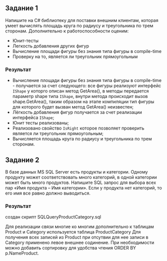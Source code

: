 ## Задание 1

Напишите на C# библиотеку для поставки внешним клиентам, которая умеет вычислять площадь круга по радиусу и треугольника по трем сторонам. Дополнительно к работоспособности оценим:
- Юнит-тесты
- Легкость добавления других фигур
- Вычисление площади фигуры без знания типа фигуры в compile-time
- Проверку на то, является ли треугольник прямоугольным

### Результат
- Вычисление площади фигуры без знания типа фигуры в compile-time - получается за счет следующего:
  все фигуры реализуют интерфейс `IShape` у которго описан метод GetArea(),
  в методы передается параметр shape типа `IShape`, внутри метода происходит вызов shape.GetArea(),
  таким образом на этапе компиляции тип фигуры для которого будет вызван метод GetArea() неизвестен;
- Лёгкость добавления фигур получается за счет реализации интерфейса `IShape`;
- Юнит тесты реализованы;
- Реализовано свойство `IsRight` которое позволяет проверить является ли треугольник прямоугольным;
- Вычисляется площадь круга по радиусу и треугольника по трем сторонам.

## Задание 2

В базе данных MS SQL Server есть продукты и категории. Одному продукту может соответствовать много категорий, в одной категории может быть много продуктов. Напишите SQL запрос для выбора всех пар «Имя продукта – Имя категории». Если у продукта нет категорий, то его имя все равно должно выводиться.

### Результат
создан скрипт SQLQueryProductCategory.sql

Для реализации связи многие ко многим дополнительно к таблицам Product и Category используется таблица ProductCategory
Для получения всех записей из Product при отсутвии для нее записи в Category применено левое внешнее содинение.
При необходимости можно добавить сортировку для удобства чтения ORDER BY p.NameProduct.
